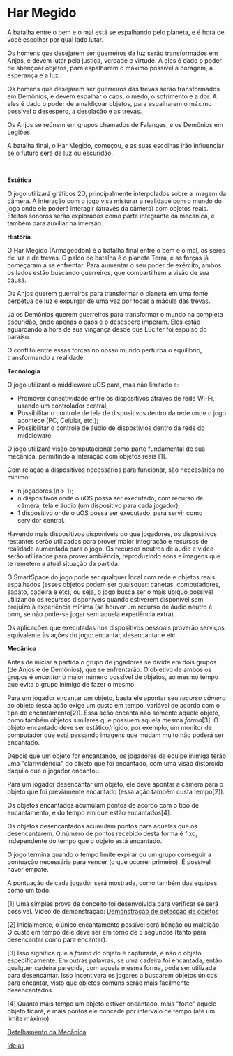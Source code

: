 Har Megido
==========


A batalha entre o bem e o mal está se espalhando pelo planeta, e é hora de você escolher por qual lado lutar.

Os homens que desejarem ser guerreiros da luz serão transformados em Anjos, e devem lutar pela justiça, verdade e virtude.
A eles é dado o poder de abençoar objetos, para espalharem o máximo possível a coragem, a esperança e a luz.

Os homens que desejarem ser guerreiros das trevas serão transformados em Demônios, e devem espalhar o caos, o medo, o sofrimento e a dor.
A eles é dado o poder de amaldiçoar objetos, para espalharem o máximo possível o desespero, a desolação e as trevas.

Os Anjos se reúnem em grupos chamados de Falanges, e os Demônios em Legiões.

A batalha final, o Har Megido, começou, e as suas escolhas irão influenciar se o futuro será de luz ou escuridão.  

<br/>

**Estética**

O jogo utilizará gráficos 2D, principalmente interpolados sobre a imagem da câmera. 
A interação com o jogo visa misturar a realidade com o mundo do jogo onde ele poderá interagir (através da câmera) com objetos reais. 
Efeitos sonoros serão explorados como parte integrante da mecânica, e também para auxiliar na imersão.


**História**

O Har Megido (Armageddon) é a batalha final entre o bem e o mal, os seres de luz e de trevas. 
O palco de batalha é o planeta Terra, e as forças já começaram a se enfrentar. 
Para aumentar o seu poder de exército, ambos os lados estão buscando guerreiros, que compartilhem a visão de sua causa. 

Os Anjos querem guerreiros para transformar o planeta em uma fonte perpétua de luz e expurgar de 
uma vez por todas a mácula das trevas.

Já os Demônios querem guerreiros para transformar o mundo na completa escuridão, onde apenas o caos e o desespero
imperam. Eles estão aguardando a hora de sua vingança desde que Lúcifer foi espulso do paraíso.


O conflito entre essas forças no nosso mundo perturba o equilíbrio, transformando a realidade.   


**Tecnologia**

O jogo utilizará o middleware uOS para, mas não limitado a:
- Promover conectividade entre os dispositivos através de rede Wi-Fi, usando um controlador central;
- Possibilitar o controle de tela de dispositivos dentro da rede onde o jogo acontece (PC, Celular, etc.);
- Possibilitar o controle de áudio de dispostivios dentro da rede do middleware.

O jogo utilizará visão computacional como parte fundamental de sua mecânica, permitindo a interação com objetos reais [1].

Com relação a dispositivos necessários para funcionar, são necessários no mínimo:
- n jogadores (n > 1);
- n dispositivos onde o uOS possa ser executado, com recurso de câmera, tela e áudio (um dispositivo para cada jogador);
- 1 dispositivo onde o uOS possa ser executado, para servir como servidor central.

Havendo mais dispositivos disponíveis do que jogadores, os dispositivos restantes serão utilizados para prover maior integração e recursos de realidade aumentada para o jogo. Os recursos neutros de audio e vídeo serão utilizados para prover ambiência, reproduzindo sons e imagens que te remetem a atual situação da partida.

O SmartSpace do jogo pode ser qualquer local com rede e objetos reais espalhados (esses objetos podem ser quaisquer: canetas, computadores, sapato, cadeira e etc), ou seja, o jogo busca ser o mais ubíquo possível utilizando os recursos disponíveis quando estiverem disponível sem prejuízo à experiência mínima (se houver um recurso de áudio neutro é bom, se não pode-se jogar sem aquela experiência extra).

Os aplicações que executadas nos dispositivos pessoais proverão serviços equivalente às ações do jogo: encantar, desencantar e etc.


**Mecânica**

Antes de iniciar a partida o grupo de jogadores se divide em dois grupos (de Anjos e de Demônios), que se enfrentarão.
O objetivo de ambos os grupos é *encantar* o maior número possível de objetos, ao mesmo tempo que evita o grupo inimigo de fazer o mesmo.

Para um jogador encantar um objeto, basta ele apontar seu *recurso câmera* ao objeto (essa ação exige um custo em tempo, variável de acordo com o tipo de encantamento[2]). Essa ação encanta não somente aquele objeto, como também objetos similares que possuem aquela mesma *forma*[3]. O objeto encantado deve ser estático/rígido, por exemplo, um monitor de computador que está passando imagens que mudam muito não poderá ser encantado.

Depois que um objeto for encantando, os jogadores da equipe inimiga terão uma "clarividência" do objeto que foi encantado, com uma visão distorcida daquilo que o jogador encantou.

Para um jogador desencantar um objeto, ele deve apontar a câmera para o objeto que foi previamente encantado (essa ação também custa tempo[2]).

Os objetos encantados acumulam pontos de acordo com o tipo de encantamento, e do tempo em que estão encantados[4].

Os objetos desencantados acumulam pontos para aqueles que os desencantarem. O número de pontos recebido desta forma é fixo, independente do tempo que o objeto está encantado.

O jogo termina quando o tempo limite expirar ou um grupo conseguir a pontuação necessária para vencer (o que ocorrer primeiro). É possível haver empate.

A pontuação de cada jogador será mostrada, como também das equipes como um todo.


[1] Uma simples prova de conceito foi desenvolvida para verificar se será possível. Vídeo de demonstração: [Demonstração de detecção de objetos](https://github.com/vvgaming/HarMegido/blob/master/docs/demo.mp4) 

[2] Inicialmente, o único encantamento possível será bênção ou maldição. O custo em tempo dele deve ser em torno de 5 segundos (tanto para desencantar como para encantar).

[3] Isso significa que a *forma* do objeto é capturada, e não o objeto especificamente. Em outras palavras, se uma cadeira foi encantada, então qualquer cadeira parecida, com aquela mesma forma, pode ser utilizada para desencantar. Isso incentivará os jogares a buscarem objetos únicos para encantar, visto que objetos comuns serão mais facilmente desencantados.

[4] Quanto mais tempo um objeto estiver encantado, mais "forte" aquele objeto ficará, e mais pontos ele concede por intervalo de tempo (até um limite máximo).


[Detalhamento da Mecânica](https://github.com/vvgaming/HarMegido/blob/master/docs/mecanica.md) 

[Ideias](https://github.com/vvgaming/HarMegido/blob/master/docs/ideias.md)
